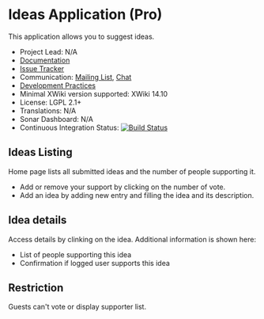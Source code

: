 # Ideas Application (Pro)

This application allows you to suggest ideas.
 
* Project Lead: N/A
* [Documentation](https://store.xwiki.com/xwiki/bin/view/Extension/IdeasApplication)
* [Issue Tracker](https://github.com/xwikisas/application-ideas/issues)
* Communication: [Mailing List](http://dev.xwiki.org/xwiki/bin/view/Community/MailingLists>), [Chat]( http://dev.xwiki.org/xwiki/bin/view/Community/Chat)
* [Development Practices](http://dev.xwiki.org)
* Minimal XWiki version supported: XWiki 14.10
* License: LGPL 2.1+
* Translations: N/A
* Sonar Dashboard: N/A
* Continuous Integration Status: [![Build Status](http://ci.xwikisas.com/view/All/job/xwikisas/job/application-ideas/job/master/badge/icon)](http://ci.xwikisas.com/view/All/job/xwikisas/job/application-ideas/job/master/)

## Ideas Listing

Home page lists all submitted ideas and the number of people supporting it.
* Add or remove your support by clicking on the number of vote.
* Add an idea by adding new entry and filling the idea and its description.

## Idea details

Access details by clinking on the idea.
Additional information is shown here:
* List of people supporting this idea
* Confirmation if logged user supports this idea

## Restriction

Guests can't vote or display supporter list.
